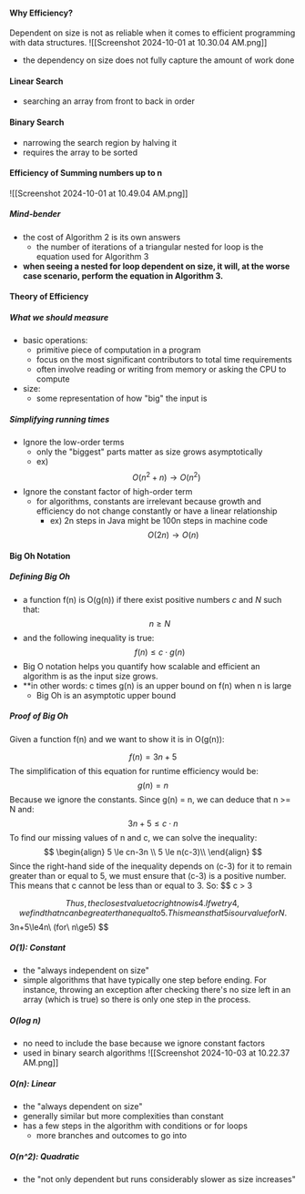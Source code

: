 #### Why Efficiency?
Dependent on size is not as reliable when it comes to efficient programming with data structures. ![[Screenshot 2024-10-01 at 10.30.04 AM.png]]
- the dependency on size does not fully capture the amount of work done 
#### Linear Search
- searching an array from front to back in order 
#### Binary Search 
- narrowing the search region by halving it 
- requires the array to be sorted 
#### Efficiency of Summing numbers up to n 
![[Screenshot 2024-10-01 at 10.49.04 AM.png]]
##### Mind-bender 
- the cost of Algorithm 2 is its own answers 
	- the number of iterations of a triangular nested for loop is the equation used for Algorithm 3 
- **when seeing a nested for loop dependent on size, it will, at the worse case scenario, perform the equation in Algorithm 3.**
#### Theory of Efficiency 
##### What we should measure 
- basic operations:
	- primitive piece of computation in a program 
	- focus on the most significant contributors to total time requirements 
	- often involve reading or writing from memory or asking the CPU to compute 
- size:
	- some representation of how "big" the input is 
##### Simplifying running times 
- Ignore the low-order terms 
	- only the "biggest" parts matter as size grows asymptotically 
	- ex)
$$
	O(n^2 + n) \to O(n^2)
$$
- Ignore the constant factor of high-order term 
	- for algorithms, constants are irrelevant because growth and efficiency do not change constantly or have a linear relationship 
		- ex) 2n steps in Java might be 100n steps in machine code 
$$
	O(2n) \to O(n)
$$
#### Big Oh Notation 
##### Defining Big Oh
- a function f(n) is O(g(n)) if there exist positive numbers *c* and *N* such that: 
$$
n \ge N
$$
- and the following inequality is true:
$$
 f(n) \le c \cdot g(n)
$$
- Big O notation helps you quantify how scalable and efficient an algorithm is as the input size grows.
- **in other words: c times g(n) is an upper bound on f(n) when n is large
	- Big Oh is an asymptotic upper bound 
##### Proof of Big Oh 
Given a function f(n) and we want to show it is in O(g(n)):

$$
f(n) = 3n + 5
$$
The simplification of this equation for runtime efficiency would be:
$$
g(n) = n
$$
Because we ignore the constants. Since g(n) = n, we can deduce that n >= N and:
$$
3n+5 \le c \cdot n 
$$
To find our missing values of n and c, we can solve the inequality:
$$
\begin{align}
5 \le cn-3n \\
5 \le n(c-3)\\ 
\end{align}
$$
Since the right-hand side of the inequality depends on (c-3) for it to remain greater than or equal to 5, we must ensure that (c-3) is a positive number. This means that c cannot be less than or equal to 3. So:
$$
c > 3

$$
Thus, the closest value to c right now is 4. If we try 4, we find that n can be greater than equal to 5. This means that 5 is our value for N. 
$$
3n+5\le4n\ (for\ n\ge5)
$$

##### O(1): Constant 
- the "always independent on size"
- simple algorithms that have typically one step before ending. For instance, throwing an exception after checking there's no size left in an array (which is true) so there is only one step in the process.
##### O(log n)
- no need to include the base because we ignore constant factors 
- used in binary search algorithms 
![[Screenshot 2024-10-03 at 10.22.37 AM.png]]
##### O(n): Linear
- the "always dependent on size"
- generally similar but more complexities than constant
- has a few steps in the algorithm with conditions or for loops
	- more branches and outcomes to go into
##### O(n^2): Quadratic 
- the "not only dependent but runs considerably slower as size increases"
